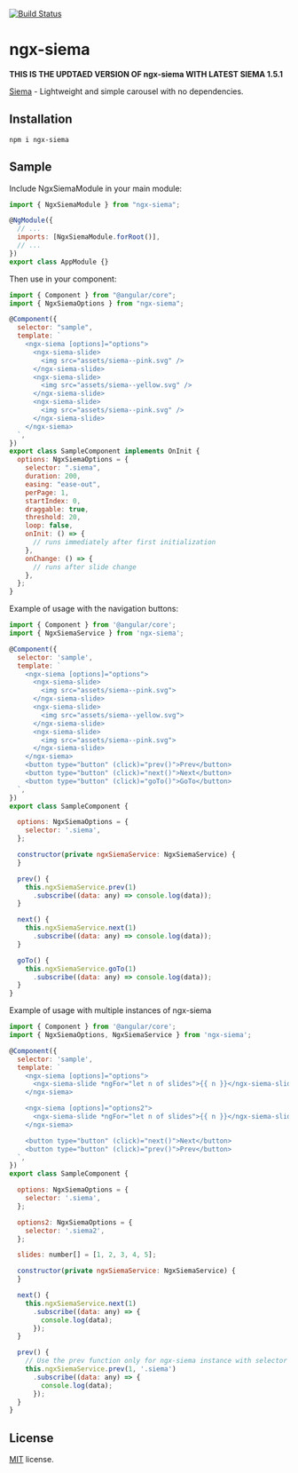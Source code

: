 [![Build Status](https://travis-ci.org/lexzhukov/ngx-siema.svg?branch=master)](https://travis-ci.org/lexzhukov/ngx-siema)

# ngx-siema

**THIS IS THE UPDTAED VERSION OF ngx-siema WITH LATEST SIEMA 1.5.1**

[Siema](https://pawelgrzybek.com/siema/) - Lightweight and simple carousel with no dependencies.

## Installation

`npm i ngx-siema`

## Sample

Include NgxSiemaModule in your main module:

```javascript
import { NgxSiemaModule } from "ngx-siema";

@NgModule({
  // ...
  imports: [NgxSiemaModule.forRoot()],
  // ...
})
export class AppModule {}
```

Then use in your component:

```javascript
import { Component } from "@angular/core";
import { NgxSiemaOptions } from "ngx-siema";

@Component({
  selector: "sample",
  template: `
    <ngx-siema [options]="options">
      <ngx-siema-slide>
        <img src="assets/siema--pink.svg" />
      </ngx-siema-slide>
      <ngx-siema-slide>
        <img src="assets/siema--yellow.svg" />
      </ngx-siema-slide>
      <ngx-siema-slide>
        <img src="assets/siema--pink.svg" />
      </ngx-siema-slide>
    </ngx-siema>
  `,
})
export class SampleComponent implements OnInit {
  options: NgxSiemaOptions = {
    selector: ".siema",
    duration: 200,
    easing: "ease-out",
    perPage: 1,
    startIndex: 0,
    draggable: true,
    threshold: 20,
    loop: false,
    onInit: () => {
      // runs immediately after first initialization
    },
    onChange: () => {
      // runs after slide change
    },
  };
}
```

Example of usage with the navigation buttons:

```javascript
import { Component } from '@angular/core';
import { NgxSiemaService } from 'ngx-siema';

@Component({
  selector: 'sample',
  template: `
    <ngx-siema [options]="options">
      <ngx-siema-slide>
        <img src="assets/siema--pink.svg">
      </ngx-siema-slide>
      <ngx-siema-slide>
        <img src="assets/siema--yellow.svg">
      </ngx-siema-slide>
      <ngx-siema-slide>
        <img src="assets/siema--pink.svg">
      </ngx-siema-slide>
    </ngx-siema>
    <button type="button" (click)="prev()">Prev</button>
    <button type="button" (click)="next()">Next</button>
    <button type="button" (click)="goTo()">GoTo</button>
  `,
})
export class SampleComponent {

  options: NgxSiemaOptions = {
    selector: '.siema',
  };

  constructor(private ngxSiemaService: NgxSiemaService) {
  }

  prev() {
    this.ngxSiemaService.prev(1)
      .subscribe((data: any) => console.log(data));
  }

  next() {
    this.ngxSiemaService.next(1)
      .subscribe((data: any) => console.log(data));
  }

  goTo() {
    this.ngxSiemaService.goTo(1)
      .subscribe((data: any) => console.log(data));
  }
}
```

Example of usage with multiple instances of ngx-siema

```javascript
import { Component } from '@angular/core';
import { NgxSiemaOptions, NgxSiemaService } from 'ngx-siema';

@Component({
  selector: 'sample',
  template: `
    <ngx-siema [options]="options">
      <ngx-siema-slide *ngFor="let n of slides">{{ n }}</ngx-siema-slide>
    </ngx-siema>

    <ngx-siema [options]="options2">
      <ngx-siema-slide *ngFor="let n of slides">{{ n }}</ngx-siema-slide>
    </ngx-siema>

    <button type="button" (click)="next()">Next</button>
    <button type="button" (click)="prev()">Prev</button>
  `,
})
export class SampleComponent {

  options: NgxSiemaOptions = {
    selector: '.siema',
  };

  options2: NgxSiemaOptions = {
    selector: '.siema2',
  };

  slides: number[] = [1, 2, 3, 4, 5];

  constructor(private ngxSiemaService: NgxSiemaService) {
  }

  next() {
    this.ngxSiemaService.next(1)
      .subscribe((data: any) => {
        console.log(data);
      });
  }

  prev() {
    // Use the prev function only for ngx-siema instance with selector '.siema'
    this.ngxSiemaService.prev(1, '.siema')
      .subscribe((data: any) => {
        console.log(data);
      });
  }
}
```

## License

[MIT](LICENSE) license.
